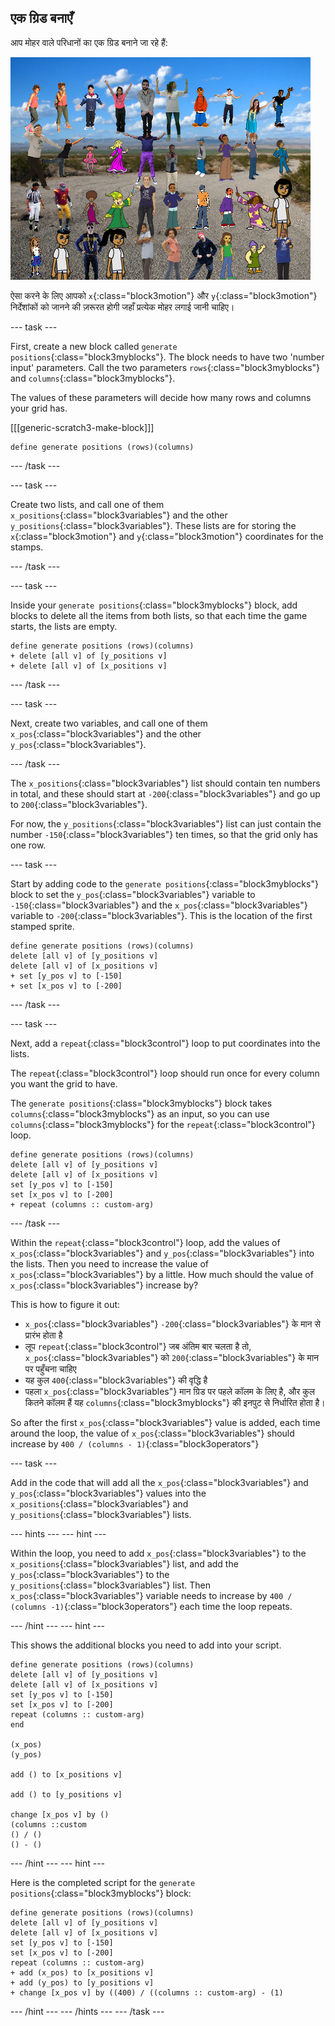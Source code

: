 ## एक ग्रिड बनाएँ

आप मोहर वाले परिधानों का एक ग्रिड बनाने जा रहे हैं:

![ग्रिड में मोहरें](images/stamp_grid.png)

ऐसा करने के लिए आपको `x`{:class="block3motion"} और `y`{:class="block3motion"} निर्देशांकों को जानने की ज़रूरत होगी जहाँ प्रत्येक मोहर लगाई जानी चाहिए।

\--- task \---

First, create a new block called `generate positions`{:class="block3myblocks"}. The block needs to have two 'number input' parameters. Call the two parameters `rows`{:class="block3myblocks"} and `columns`{:class="block3myblocks"}.

The values of these parameters will decide how many rows and columns your grid has.

[[[generic-scratch3-make-block]]]

```blocks3
define generate positions (rows)(columns)
```

\--- /task \---

\--- task \---

Create two lists, and call one of them `x_positions`{:class="block3variables"} and the other `y_positions`{:class="block3variables"}. These lists are for storing the `x`{:class="block3motion"} and `y`{:class="block3motion"} coordinates for the stamps.

\--- /task \---

\--- task \---

Inside your `generate positions`{:class="block3myblocks"} block, add blocks to delete all the items from both lists, so that each time the game starts, the lists are empty.

```blocks3
define generate positions (rows)(columns)
+ delete [all v] of [y_positions v]
+ delete [all v] of [x_positions v]
```

\--- /task \---

\--- task \---

Next, create two variables, and call one of them `x_pos`{:class="block3variables"} and the other `y_pos`{:class="block3variables"}.

\--- /task \---

The `x_positions`{:class="block3variables"} list should contain ten numbers in total, and these should start at `-200`{:class="block3variables"} and go up to `200`{:class="block3variables"}.

For now, the `y_positions`{:class="block3variables"} list can just contain the number `-150`{:class="block3variables"} ten times, so that the grid only has one row.

\--- task \---

Start by adding code to the `generate positions`{:class="block3myblocks"} block to set the `y_pos`{:class="block3variables"} variable to `-150`{:class="block3variables"} and the `x_pos`{:class="block3variables"} variable to `-200`{:class="block3variables"}. This is the location of the first stamped sprite.

```blocks3
define generate positions (rows)(columns)
delete [all v] of [y_positions v]
delete [all v] of [x_positions v]
+ set [y_pos v] to [-150]
+ set [x_pos v] to [-200]
```

\--- /task \---

\--- task \---

Next, add a `repeat`{:class="block3control"} loop to put coordinates into the lists.

The `repeat`{:class="block3control"} loop should run once for every column you want the grid to have.

The `generate positions`{:class="block3myblocks"} block takes `columns`{:class="block3myblocks"} as an input, so you can use `columns`{:class="block3myblocks"} for the `repeat`{:class="block3control"} loop.

```blocks3
define generate positions (rows)(columns)
delete [all v] of [y_positions v]
delete [all v] of [x_positions v]
set [y_pos v] to [-150]
set [x_pos v] to [-200]
+ repeat (columns :: custom-arg)
```

\--- /task \---

Within the `repeat`{:class="block3control"} loop, add the values of `x_pos`{:class="block3variables"} and `y_pos`{:class="block3variables"} into the lists. Then you need to increase the value of `x_pos`{:class="block3variables"} by a little. How much should the value of `x_pos`{:class="block3variables"} increase by?

This is how to figure it out:

- `x_pos`{:class="block3variables"} `-200`{:class="block3variables"} के मान से प्रारंभ होता है
- लूप `repeat`{:class="block3control"} जब अंतिम बार चलता है तो, `x_pos`{:class="block3variables"} को `200`{:class="block3variables"} के मान पर पहुँचना चाहिए
- यह कुल `400`{:class="block3variables"} की वृद्धि है
- पहला `x_pos`{:class="block3variables"} मान ग्रिड पर पहले कॉलम के लिए है, और कुल कितने कॉलम हैं यह `columns`{:class="block3myblocks"} की इनपुट से निर्धारित होता है।

So after the first `x_pos`{:class="block3variables"} value is added, each time around the loop, the value of `x_pos`{:class="block3variables"} should increase by `400 / (columns - 1)`{:class="block3operators"}

\--- task \---

Add in the code that will add all the `x_pos`{:class="block3variables"} and `y_pos`{:class="block3variables"} values into the `x_positions`{:class="block3variables"} and `y_positions`{:class="block3variables"} lists.

\--- hints \--- \--- hint \---

Within the loop, you need to add `x_pos`{:class="block3variables"} to the `x_positions`{:class="block3variables"} list, and add the `y_pos`{:class="block3variables"} to the `y_positions`{:class="block3variables"} list. Then `x_pos`{:class="block3variables"} variable needs to increase by `400 / (columns -1)`{:class="block3operators"} each time the loop repeats.

\--- /hint \--- \--- hint \---

This shows the additional blocks you need to add into your script.

```blocks3
define generate positions (rows)(columns)
delete [all v] of [y_positions v]
delete [all v] of [x_positions v]
set [y_pos v] to [-150]
set [x_pos v] to [-200]
repeat (columns :: custom-arg)
end

(x_pos)
(y_pos)

add () to [x_positions v]

add () to [y_positions v]

change [x_pos v] by ()
(columns ::custom
() / () 
() - ()
```

\--- /hint \--- \--- hint \---

Here is the completed script for the `generate positions`{:class="block3myblocks"} block:

```blocks3
define generate positions (rows)(columns)
delete [all v] of [y_positions v]
delete [all v] of [x_positions v]
set [y_pos v] to [-150]
set [x_pos v] to [-200]
repeat (columns :: custom-arg)
+ add (x_pos) to [x_positions v]
+ add (y_pos) to [y_positions v]
+ change [x_pos v] by ((400) / ((columns :: custom-arg) - (1)
```

\--- /hint \--- \--- /hints \--- \--- /task \---